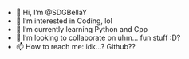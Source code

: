 - 👋 Hi, I’m @SDGBellaY
- 👀 I’m interested in Coding, lol
- 🌱 I’m currently learning Python and Cpp
- 💞️ I’m looking to collaborate on uhm... fun stuff :D?
- 📫 How to reach me: idk...? Github??

<!---
SDGBellaY/SDGBellaY is a ✨ special ✨ repository because its `README.md` (this file) appears on your GitHub profile.
You can click the Preview link to take a look at your changes.
--->
